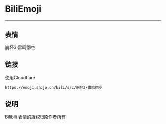 # BiliEmoji
---
## 表情
崩坏3·雷鸣彻空
## 链接
使用Cloudflare
```
https://emoji.shojo.cn/bili/src/崩坏3·雷鸣彻空
```
## 说明
Bilibili 表情的版权归原作者所有
